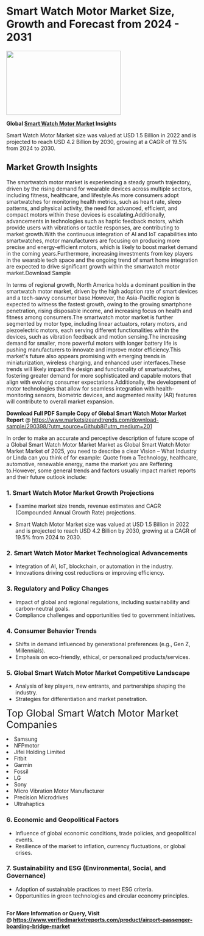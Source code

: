 <H1>Smart Watch Motor Market Size, Growth and Forecast from 2024 - 2031</H1><img class="aligncenter size-medium wp-image-584254" src="https://thirdeyenews.in/wp-content/uploads/2024/09/Global-Market-Research-300x168.jpeg" alt="" width="300" height="168" /><p><strong>Global&nbsp;<a href="https://www.marketsizeandtrends.com/download-sample/290398/?utm_source=Github8j?utm_medium=201">Smart Watch Motor Market</a> Insights</strong></p><p>Smart Watch Motor Market size was valued at USD 1.5 Billion in 2022 and is projected to reach USD 4.2 Billion by 2030, growing at a CAGR of 19.5% from 2024 to 2030.</p><p><h2>Market Growth Insights</h2> <p>The smartwatch motor market is experiencing a steady growth trajectory, driven by the rising demand for wearable devices across multiple sectors, including fitness, healthcare, and lifestyle.As more consumers adopt smartwatches for monitoring health metrics, such as heart rate, sleep patterns, and physical activity, the need for advanced, efficient, and compact motors within these devices is escalating.Additionally, advancements in technologies such as haptic feedback motors, which provide users with vibrations or tactile responses, are contributing to market growth.With the continuous integration of AI and IoT capabilities into smartwatches, motor manufacturers are focusing on producing more precise and energy-efficient motors, which is likely to boost market demand in the coming years.Furthermore, increasing investments from key players in the wearable tech space and the ongoing trend of smart home integration are expected to drive significant growth within the smartwatch motor market.Download Sample</p> <p>In terms of regional growth, North America holds a dominant position in the smartwatch motor market, driven by the high adoption rate of smart devices and a tech-savvy consumer base.However, the Asia-Pacific region is expected to witness the fastest growth, owing to the growing smartphone penetration, rising disposable income, and increasing focus on health and fitness among consumers.The smartwatch motor market is further segmented by motor type, including linear actuators, rotary motors, and piezoelectric motors, each serving different functionalities within the devices, such as vibration feedback and motion sensing.The increasing demand for smaller, more powerful motors with longer battery life is pushing manufacturers to innovate and improve motor efficiency.This market's future also appears promising with emerging trends in miniaturization, wireless charging, and enhanced user interfaces.These trends will likely impact the design and functionality of smartwatches, fostering greater demand for more sophisticated and capable motors that align with evolving consumer expectations.Additionally, the development of motor technologies that allow for seamless integration with health-monitoring sensors, biometric devices, and augmented reality (AR) features will contribute to overall market expansion.</p><p><span class=""><strong>Download Full PDF Sample Copy of Global Smart Watch Motor Market Report</strong> @ <a href="https://www.marketsizeandtrends.com/download-sample/290398/?utm_source=Github8j?utm_medium=201" target="_blank">https://www.marketsizeandtrends.com/download-sample/290398/?utm_source=Github8j?utm_medium=201</a></span></p><p>In order to make an accurate and perceptive description of future scope of a Global&nbsp;Smart Watch Motor Market Market as Global&nbsp;Smart Watch Motor Market Market of 2025, you need to describe a clear Vision &ndash; What Industry or Linda can you think of for example: Quote from a Technology, healthcare, automotive, renewable energy, name the market you are Reffering to.However, some general trends and factors usually impact market reports and their future outlook include:</p><h3>1.&nbsp;<strong>Smart Watch Motor Market Growth Projections</strong></h3><ul><li>Examine market size trends, revenue estimates and CAGR (Compounded Annual Growth Rate) projections.</li><li><p>Smart Watch Motor Market size was valued at USD 1.5 Billion in 2022 and is projected to reach USD 4.2 Billion by 2030, growing at a CAGR of 19.5% from 2024 to 2030.</p></li></ul><h3>2.&nbsp;<strong>Smart Watch Motor Market Technological Advancements</strong></h3><ul><li>Integration of AI, IoT, blockchain, or automation in the industry.</li><li>Innovations driving cost reductions or improving efficiency.</li></ul><h3>3.&nbsp;<strong>Regulatory and Policy Changes</strong></h3><ul><li>Impact of global and regional regulations, including sustainability and carbon-neutral goals.</li><li>Compliance challenges and opportunities tied to government initiatives.</li></ul><h3>4.&nbsp;<strong>Consumer Behavior Trends</strong></h3><ul><li>Shifts in demand influenced by generational preferences (e.g., Gen Z, Millennials).</li><li>Emphasis on eco-friendly, ethical, or personalized products/services.</li></ul><h3>5.&nbsp;<strong>Global Smart Watch Motor Market Competitive Landscape</strong></h3><ul><li>Analysis of key players, new entrants, and partnerships shaping the industry.</li><li>Strategies for differentiation and market penetration.</li></ul><p data-pm-slice="1 1 []"><span style="color: inherit; font-family: inherit; font-size: 25px;">Top Global Smart Watch Motor Market Companies</span></p><div class="" data-test-id=""><p><li>Samsung</li><li> NFPmotor</li><li> Jifei Holding Limited</li><li> Fitbit</li><li> Garmin</li><li> Fossil</li><li> LG</li><li> Sony</li><li> Micro Vibration Motor Manufacturer</li><li> Precision Microdrives</li><li> Ultrahaptics</li></p></div><h3>6.&nbsp;<strong>Economic and Geopolitical Factors</strong></h3><ul><li>Influence of global economic conditions, trade policies, and geopolitical events.</li><li>Resilience of the market to inflation, currency fluctuations, or global crises.</li></ul><h3>7.&nbsp;<strong>Sustainability and ESG (Environmental, Social, and Governance)</strong></h3><ul><li>Adoption of sustainable practices to meet ESG criteria.</li><li>Opportunities in green technologies and circular economy principles.</li></ul><h2><strong style="font-size: 14px;">For More Information or Query, Visit @&nbsp;</strong><a style="background-color: #ffffff; font-size: 14px;" href="https://www.marketsizeandtrends.com/report/smart-watch-motor-market/" target="_blank">https://www.verifiedmarketreports.com/product/airport-passenger-boarding-bridge-market</a></h2>